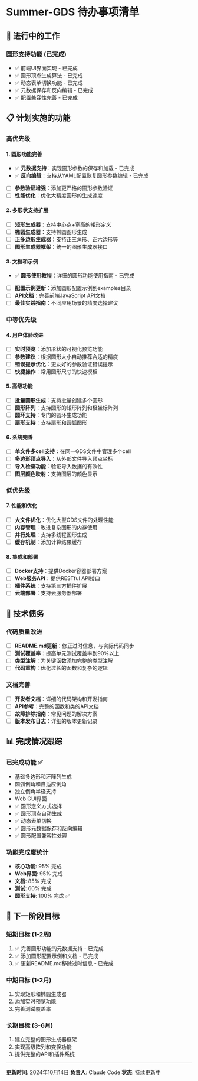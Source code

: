 # Summer-GDS 待办事项清单

## 🚧 进行中的工作

### 圆形支持功能 (已完成)
- ✅ 前端UI界面实现 - 已完成
- ✅ 圆形顶点生成算法 - 已完成
- ✅ 动态表单切换功能 - 已完成
- ✅ 元数据保存和反向编辑 - 已完成
- ✅ 配置兼容性完善 - 已完成

## 📋 计划实施的功能

### 高优先级

#### 1. 圆形功能完善
- ✅ **元数据支持**：实现圆形参数的保存和加载 - 已完成
- ✅ **反向编辑**：支持从YAML配置恢复圆形参数编辑 - 已完成
- [ ] **参数验证增强**：添加更严格的圆形参数验证
- [ ] **性能优化**：优化大精度圆形的生成速度

#### 2. 多形状支持扩展
- [ ] **矩形生成器**：支持中心点+宽高的矩形定义
- [ ] **椭圆生成器**：支持椭圆图形生成
- [ ] **正多边形生成器**：支持正三角形、正六边形等
- [ ] **图形生成器框架**：统一的图形生成器接口

#### 3. 文档和示例
- ✅ **圆形使用教程**：详细的圆形功能使用指南 - 已完成
- [ ] **配置示例更新**：添加圆形配置示例到examples目录
- [ ] **API文档**：完善前端JavaScript API文档
- [ ] **最佳实践指南**：不同应用场景的精度选择建议

### 中等优先级

#### 4. 用户体验改进
- [ ] **实时预览**：添加形状的可视化预览功能
- [ ] **参数建议**：根据圆形大小自动推荐合适的精度
- [ ] **错误提示优化**：更友好的参数验证错误提示
- [ ] **快捷操作**：常用圆形尺寸的快速模板

#### 5. 高级功能
- [ ] **批量圆形生成**：支持批量创建多个圆形
- [ ] **圆形阵列**：支持圆形的矩形阵列和极坐标阵列
- [ ] **圆环支持**：专门的圆环生成功能
- [ ] **扇形支持**：支持扇形和圆弧图形

#### 6. 系统完善
- [ ] **单文件多cell支持**：在同一GDS文件中管理多个cell
- [ ] **多边形顶点导入**：从外部文件导入顶点坐标
- [ ] **导入检查功能**：验证导入数据的有效性
- [ ] **图层颜色映射**：支持图层的颜色显示

### 低优先级

#### 7. 性能和优化
- [ ] **大文件优化**：优化大型GDS文件的处理性能
- [ ] **内存管理**：改进复杂图形的内存使用
- [ ] **并行处理**：支持多线程图形生成
- [ ] **缓存机制**：添加计算结果缓存

#### 8. 集成和部署
- [ ] **Docker支持**：提供Docker容器部署方案
- [ ] **Web服务API**：提供RESTful API接口
- [ ] **插件系统**：支持第三方插件扩展
- [ ] **云端部署**：支持云服务器部署

## 🔄 技术债务

### 代码质量改进
- [ ] **README.md更新**：修正过时信息，与实际代码同步
- [ ] **测试覆盖率**：提高单元测试覆盖率到90%以上
- [ ] **类型注解**：为关键函数添加完整的类型注解
- [ ] **代码重构**：优化过长的函数和复杂的逻辑

### 文档完善
- [ ] **开发者文档**：详细的代码架构和开发指南
- [ ] **API参考**：完整的函数和类的API文档
- [ ] **故障排除指南**：常见问题的解决方案
- [ ] **版本发布日志**：详细的版本更新记录

## 📊 完成情况跟踪

### 已完成功能 ✅
- 基础多边形和环阵列生成
- 圆弧倒角和自适应倒角
- 独立倒角半径支持
- Web GUI界面
- ✅ 圆形定义方式选择
- ✅ 圆形顶点自动生成
- ✅ 动态表单切换
- ✅ 圆形元数据保存和反向编辑
- ✅ 圆形配置兼容性处理

### 功能完成度统计
- **核心功能**: 95% 完成
- **Web界面**: 95% 完成
- **文档**: 85% 完成
- **测试**: 60% 完成
- **圆形支持**: 100% 完成 ✅

## 🎯 下一阶段目标

### 短期目标 (1-2周)
1. ✅ 完善圆形功能的元数据支持 - 已完成
2. ✅ 添加圆形配置示例和文档 - 已完成
3. ✅ 更新README.md移除过时信息 - 已完成

### 中期目标 (1-2月)
1. 实现矩形和椭圆生成器
2. 添加实时预览功能
3. 完善测试覆盖率

### 长期目标 (3-6月)
1. 建立完整的图形生成器框架
2. 实现高级阵列和变换功能
3. 提供完整的API和插件系统

---

**更新时间**: 2024年10月14日
**负责人**: Claude Code
**状态**: 持续更新中